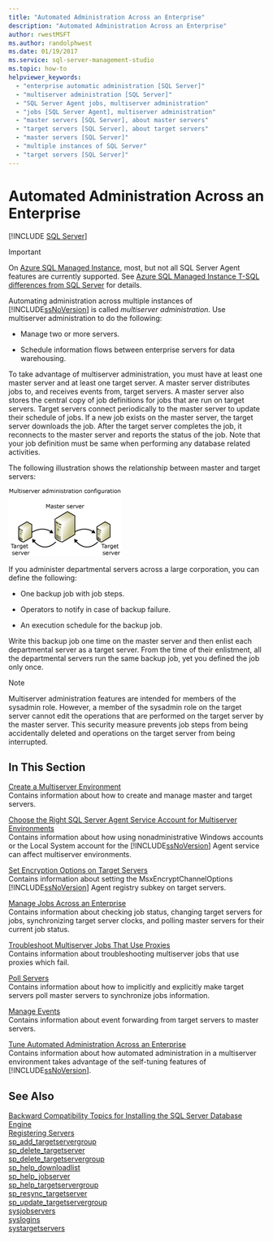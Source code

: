 ```yaml
---
title: "Automated Administration Across an Enterprise"
description: "Automated Administration Across an Enterprise"
author: rwestMSFT
ms.author: randolphwest
ms.date: 01/19/2017
ms.service: sql-server-management-studio
ms.topic: how-to
helpviewer_keywords:
  - "enterprise automatic administration [SQL Server]"
  - "multiserver administration [SQL Server]"
  - "SQL Server Agent jobs, multiserver administration"
  - "jobs [SQL Server Agent], multiserver administration"
  - "master servers [SQL Server], about master servers"
  - "target servers [SQL Server], about target servers"
  - "master servers [SQL Server]"
  - "multiple instances of SQL Server"
  - "target servers [SQL Server]"
---
```

# Automated Administration Across an Enterprise
[!INCLUDE [SQL Server](../includes/applies-to-version/sqlserver.md)]

> [!IMPORTANT]  
> On [Azure SQL Managed Instance](/azure/sql-database/sql-database-managed-instance), most, but not all SQL Server Agent features are currently supported. See [Azure SQL Managed Instance T-SQL differences from SQL Server](/azure/sql-database/sql-database-managed-instance-transact-sql-information#sql-server-agent) for details.

Automating administration across multiple instances of [!INCLUDE[ssNoVersion](../includes/ssnoversion-md.md)] is called *multiserver administration*. Use multiserver administration to do the following:  
  
-   Manage two or more servers.  
  
-   Schedule information flows between enterprise servers for data warehousing.  
  
To take advantage of multiserver administration, you must have at least one master server and at least one target server. A master server distributes jobs to, and receives events from, target servers. A master server also stores the central copy of job definitions for jobs that are run on target servers. Target servers connect periodically to the master server to update their schedule of jobs. If a new job exists on the master server, the target server downloads the job. After the target server completes the job, it reconnects to the master server and reports the status of the job. Note that your job definition must be same when performing any database related activities.  
  
The following illustration shows the relationship between master and target servers:  
  
![Multiserver administration configuration](media/multisvr.gif "Multiserver administration configuration")  
  
If you administer departmental servers across a large corporation, you can define the following:  
  
-   One backup job with job steps.  
  
-   Operators to notify in case of backup failure.  
  
-   An execution schedule for the backup job.  
  
Write this backup job one time on the master server and then enlist each departmental server as a target server. From the time of their enlistment, all the departmental servers run the same backup job, yet you defined the job only once.  
  
> [!NOTE]  
> Multiserver administration features are intended for members of the sysadmin role. However, a member of the sysadmin role on the target server cannot edit the operations that are performed on the target server by the master server. This security measure prevents job steps from being accidentally deleted and operations on the target server from being interrupted.  
  
## In This Section  
[Create a Multiserver Environment](create-a-multiserver-environment.md)  
Contains information about how to create and manage master and target servers.  
  
[Choose the Right SQL Server Agent Service Account for Multiserver Environments](choose-the-right-sql-server-agent-service-account-for-multiserver-environments.md)  
Contains information about how using nonadministrative Windows accounts or the Local System account for the [!INCLUDE[ssNoVersion](../includes/ssnoversion-md.md)] Agent service can affect multiserver environments.  
  
[Set Encryption Options on Target Servers](set-encryption-options-on-target-servers.md)  
Contains information about setting the MsxEncryptChannelOptions [!INCLUDE[ssNoVersion](../includes/ssnoversion-md.md)] Agent registry subkey on target servers.  
  
[Manage Jobs Across an Enterprise](manage-jobs-across-an-enterprise.md)  
Contains information about checking job status, changing target servers for jobs, synchronizing target server clocks, and polling master servers for their current job status.  
  
[Troubleshoot Multiserver Jobs That Use Proxies](troubleshoot-multiserver-jobs-that-use-proxies.md)  
Contains information about troubleshooting multiserver jobs that use proxies which fail.  
  
[Poll Servers](poll-servers.md)  
Contains information about how to implicitly and explicitly make target servers poll master servers to synchronize jobs information.  
  
[Manage Events](manage-events.md)  
Contains information about event forwarding from target servers to master servers.  
  
[Tune Automated Administration Across an Enterprise](tune-automated-administration-across-an-enterprise.md)  
Contains information about how automated administration in a multiserver environment takes advantage of the self-tuning features of [!INCLUDE[ssNoVersion](../includes/ssnoversion-md.md)].  
  
## See Also  
[Backward Compatibility Topics for Installing the SQL Server Database Engine](/sql/database-engine/discontinued-database-engine-functionality-in-sql-server)  
[Registering Servers](../register-servers/register-servers.md)  
[sp_add_targetservergroup](/sql/relational-databases/system-stored-procedures/sp-add-targetservergroup-transact-sql)  
[sp_delete_targetserver](/sql/relational-databases/system-stored-procedures/sp-delete-targetserver-transact-sql)  
[sp_delete_targetservergroup](/sql/relational-databases/system-stored-procedures/sp-delete-targetservergroup-transact-sql)  
[sp_help_downloadlist](/sql/relational-databases/system-stored-procedures/sp-help-downloadlist-transact-sql)  
[sp_help_jobserver](/sql/relational-databases/system-stored-procedures/sp-help-jobserver-transact-sql)  
[sp_help_targetservergroup](/sql/relational-databases/system-stored-procedures/sp-help-targetservergroup-transact-sql)  
[sp_resync_targetserver](/sql/relational-databases/system-stored-procedures/sp-resync-targetserver-transact-sql)  
[sp_update_targetservergroup](/sql/relational-databases/system-stored-procedures/sp-update-targetservergroup-transact-sql)  
[sysjobservers](/sql/relational-databases/system-tables/dbo-sysjobservers-transact-sql)  
[syslogins](/sql/relational-databases/system-compatibility-views/sys-syslogins-transact-sql)  
[systargetservers](/sql/relational-databases/system-tables/dbo-systargetservers-transact-sql)  

